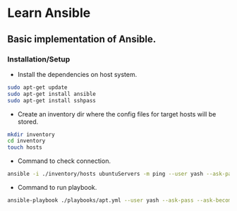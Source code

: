 # Learn Ansible

## Basic implementation of Ansible.

### Installation/Setup

-   Install the dependencies on host system.

```sh
sudo apt-get update
sudo apt-get install ansible
sudo apt-get install sshpass
```

-   Create an inventory dir where the config files for target hosts will be stored.

```sh
mkdir inventory
cd inventory
touch hosts
```

-   Command to check connection.

```sh
ansible -i ./inventory/hosts ubuntuServers -m ping --user yash --ask-pass
```

-   Command to run playbook.

```sh
ansible-playbook ./playbooks/apt.yml --user yash --ask-pass --ask-become-pass -i ./inventory/hosts
```

